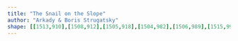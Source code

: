 ```yaml
---
title: "The Snail on the Slope"
author: "Arkady & Boris Strugatsky"
shape: [[1513,910],[1508,912],[1505,918],[1504,982],[1506,989],[1515,999],[1519,1010],[1530,1022],[1533,1033],[1534,1045],[1534,1097],[1532,1120],[1533,1132],[1530,1206],[1530,1269],[1524,1483],[1521,1532],[1521,1584],[1516,1736],[1516,1838],[1517,1845],[1519,1848],[1524,1852],[1532,1854],[1597,1857],[1600,1857],[1605,1854],[1607,1846],[1609,1781],[1608,1750],[1611,1732],[1613,1685],[1613,1644],[1616,1566],[1616,1501],[1623,1295],[1626,1117],[1630,1036],[1629,989],[1631,979],[1630,973],[1632,947],[1629,940],[1613,926],[1606,923],[1593,913],[1582,910]]
---
```

